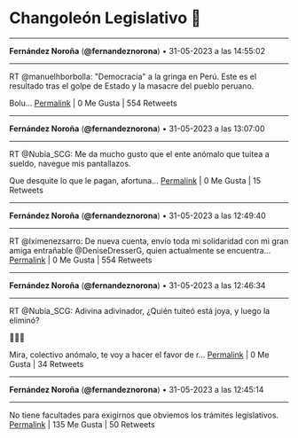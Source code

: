 # Changoleón Legislativo 🙈
*****
**Fernández Noroña** (**@fernandeznorona**) • 31-05-2023 a las 14:55:02
*****
RT @manuelhborbolla: "Democracia" a la gringa en Perú. Este es el resultado tras el golpe de Estado y la masacre del pueblo peruano. 


Bolu…
[Permalink](https://twitter.com/fernandeznorona/status/1664042833236353026) | 0 Me Gusta | 554 Retweets
*****
**Fernández Noroña** (**@fernandeznorona**) • 31-05-2023 a las 13:07:00
*****
RT @Nubia_SCG: Me da mucho gusto que el ente anómalo que tuitea a sueldo, navegue mis pantallazos. 


Que desquite lo que le pagan, afortuna…
[Permalink](https://twitter.com/fernandeznorona/status/1664015646739275784) | 0 Me Gusta | 15 Retweets
*****
**Fernández Noroña** (**@fernandeznorona**) • 31-05-2023 a las 12:49:40
*****
RT @lximenezsarro: De nueva cuenta, envío toda mi solidaridad con mi gran amiga entrañable @DeniseDresserG, quien actualmente se encuentra…
[Permalink](https://twitter.com/fernandeznorona/status/1664011283790811136) | 0 Me Gusta | 554 Retweets
*****
**Fernández Noroña** (**@fernandeznorona**) • 31-05-2023 a las 12:46:34
*****
RT @Nubia_SCG: Adivina adivinador, ¿Quién tuiteó está joya, y luego la eliminó?


🤣🤣🤣


Mira, colectivo anómalo, te voy a hacer el favor de r…
[Permalink](https://twitter.com/fernandeznorona/status/1664010504170352642) | 0 Me Gusta | 34 Retweets
*****
**Fernández Noroña** (**@fernandeznorona**) • 31-05-2023 a las 12:45:14
*****
No tiene facultades para exigirnos que obviemos los trámites legislativos.
[Permalink](https://twitter.com/fernandeznorona/status/1664010166788825089) | 135 Me Gusta | 50 Retweets